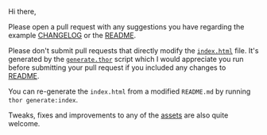 Hi there,

Please open a pull request with any suggestions you have regarding the
example [CHANGELOG](CHANGELOG.md) or the [README](README.md).

Please don't submit pull requests that directly modify the
[`index.html`](index.html) file. It's generated by the
[`generate.thor`](generate.thor) script which I would appreciate you run
before submitting your pull request if you included any changes to
[README](README.md).

You can re-generate the `index.html` from a modified `README.md` by
running `thor generate:index`.

Tweaks, fixes and improvements to any of the [assets](assets/) are also
quite welcome.
